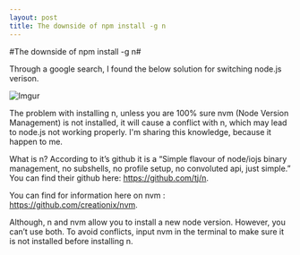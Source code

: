 ```yaml
---
layout: post
title: The downside of npm install -g n
---
```


#The downside of npm install -g n#

Through a google search, I found the below solution for switching node.js verison. 

![Imgur](http://i.imgur.com/Ww2oIPZ.png?1)

The problem with installing n, unless you are 100% sure nvm (Node Version Management) is not installed, it will cause a conflict with n, which may lead to node.js not working properly. I'm sharing this knowledge, because it happen to me.

What is n? According to it’s github it is a  “Simple flavour of node/iojs binary management, no subshells, no profile setup, no convoluted api, just simple.” You can find their github here: https://github.com/tj/n.

You can find for information here on nvm : https://github.com/creationix/nvm.

Although, n and nvm allow you to install a new node version. However, you can’t use both. To avoid conflicts, input nvm
in the terminal to make sure it is not installed before installing n.  
